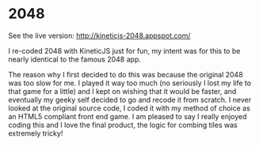 2048
====

See the live version: http://kineticjs-2048.appspot.com/

I re-coded 2048 with KineticJS just for fun, my intent was for this to be nearly identical to the famous 2048 app. 

The reason why I first decided to do this was because the original 2048 was too slow for me.
I played it way too much (no seriously I lost my life to that game for a little) and I kept on 
wishing that it would be faster, and eventually my geeky self decided to go and recode it from 
scratch.  I never looked at the original source code, I coded it with my method of choice as an
HTML5 compliant front end game.  I am pleased to say I really enjoyed coding this and I love the 
final product, the logic for combing tiles was extremely tricky!
